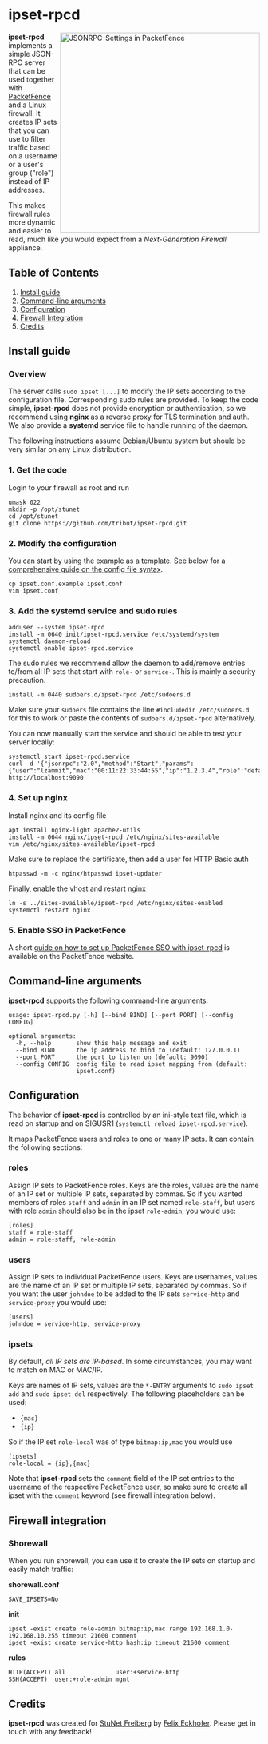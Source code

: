 # ipset-rpcd

[<img alt="JSONRPC-Settings in PacketFence" src="https://github.com/inverse-inc/packetfence/blob/8e46dba6b23606c35c1e04f4ecc23aceb1e66d61/docs/images/doc-jsonrpc-cfg_SSO_pf.png" width="400" align="right">][PacketFence Guide]

**ipset-rpcd** implements a simple JSON-RPC server that can be used together with [PacketFence] and a Linux firewall. It creates IP sets that you can use to filter traffic based on a username or a user's group ("role") instead of IP addresses.

This makes firewall rules more dynamic and easier to read, much like you would expect from a *Next-Generation Firewall* appliance.

## Table of Contents

  1. [Install guide](#install-guide)
  1. [Command-line arguments](#command-line-arguments)
  1. [Configuration](#configuration)
  1. [Firewall Integration](#firewall-integration)
  1. [Credits](#credits)

## Install guide

### Overview

The server calls `sudo ipset [...]` to modify the IP sets according to the configuration file. Corresponding sudo rules are provided.
To keep the code simple, **ipset-rpcd** does not provide encryption or authentication, so we recommend using **nginx** as a reverse proxy for TLS termination and auth.
We also provide a **systemd** service file to handle running of the daemon.

The following instructions assume Debian/Ubuntu system but should be very similar on any Linux distribution.

### 1. Get the code

Login to your firewall as root and run

~~~
umask 022
mkdir -p /opt/stunet
cd /opt/stunet
git clone https://github.com/tribut/ipset-rpcd.git
~~~

### 2. Modify the configuration

You can start by using the example as a template. See below for a [comprehensive guide on the config file syntax](#configuration).

~~~
cp ipset.conf.example ipset.conf
vim ipset.conf
~~~

### 3. Add the systemd service and sudo rules

~~~
adduser --system ipset-rpcd
install -m 0640 init/ipset-rpcd.service /etc/systemd/system
systemctl daemon-reload
systemctl enable ipset-rpcd.service
~~~

The sudo rules we recommend allow the daemon to add/remove entries to/from all IP sets that start with `role-` or `service-`. This is mainly a security precaution.

~~~
install -m 0440 sudoers.d/ipset-rpcd /etc/sudoers.d
~~~

Make sure your `sudoers` file contains the line `#includedir /etc/sudoers.d` for this to work or paste the contents of `sudoers.d/ipset-rpcd` alternatively.

You can now manually start the service and should be able to test your server locally:

~~~
systemctl start ipset-rpcd.service
curl -d '{"jsonrpc":"2.0","method":"Start","params":{"user":"lzammit","mac":"00:11:22:33:44:55","ip":"1.2.3.4","role":"default","timeout":86400},"id":42}' http://localhost:9090
~~~

### 4. Set up nginx

Install nginx and its config file

~~~
apt install nginx-light apache2-utils
install -m 0644 nginx/ipset-rpcd /etc/nginx/sites-available
vim /etc/nginx/sites-available/ipset-rpcd
~~~

Make sure to replace the certificate, then add a user for HTTP Basic auth

~~~
htpasswd -m -c nginx/htpasswd ipset-updater
~~~

Finally, enable the vhost and restart nginx

~~~
ln -s ../sites-available/ipset-rpcd /etc/nginx/sites-enabled
systemctl restart nginx
~~~

### 5. Enable SSO in PacketFence

A short [guide on how to set up PacketFence SSO with ipset-rpcd][PacketFence Guide] is available on the PacketFence website.

## Command-line arguments

**ipset-rpcd** supports the following command-line arguments:

~~~
usage: ipset-rpcd.py [-h] [--bind BIND] [--port PORT] [--config CONFIG]

optional arguments:
  -h, --help       show this help message and exit
  --bind BIND      the ip address to bind to (default: 127.0.0.1)
  --port PORT      the port to listen on (default: 9090)
  --config CONFIG  config file to read ipset mapping from (default:
                   ipset.conf)
~~~

## Configuration

The behavior of **ipset-rpcd** is controlled by an ini-style text file, which is read on startup and on SIGUSR1 (`systemctl reload ipset-rpcd.service`).

It maps PacketFence users and roles to one or many IP sets. It can contain the following sections:

### roles

Assign IP sets to PacketFence roles. Keys are the roles, values are the name of an IP set or multiple IP sets, separated by commas. So if you wanted members of roles `staff` and `admin` in an IP set named `role-staff`, but users with role `admin` should also be in the ipset `role-admin`, you would use:

~~~
[roles]
staff = role-staff
admin = role-staff, role-admin
~~~

### users

Assign IP sets to individual PacketFence users. Keys are usernames, values are the name of an IP set or multiple IP sets, separated by commas. So if you want the user `johndoe` to be added to the
IP sets `service-http` and `service-proxy` you would use:

~~~
[users]
johndoe = service-http, service-proxy
~~~

### ipsets

By default, *all IP sets are IP-based*. In some circumstances, you may want to match on MAC or MAC/IP.

Keys are names of IP sets, values are the `*-ENTRY` arguments to `sudo ipset add` and `sudo ipset del` respectively. The following placeholders can be used:
  * `{mac}`
  * `{ip}`

So if the IP set `role-local` was of type `bitmap:ip,mac` you would use
~~~
[ipsets]
role-local = {ip},{mac}
~~~

Note that **ipset-rpcd** sets the `comment` field of the IP set entries to the username of the respective PacketFence user, so make sure to create all ipset with the `comment` keyword (see firewall integration below).

## Firewall integration

### Shorewall

When you run shorewall, you can use it to create the IP sets on startup and easily match traffic:

**shorewall.conf**
~~~
SAVE_IPSETS=No
~~~

**init**
~~~
ipset -exist create role-admin bitmap:ip,mac range 192.168.1.0-192.168.10.255 timeout 21600 comment
ipset -exist create service-http hash:ip timeout 21600 comment
~~~

**rules**
~~~
HTTP(ACCEPT) all              user:+service-http
SSH(ACCEPT)  user:+role-admin mgnt
~~~

## Credits

**ipset-rpcd** was created for [StuNet Freiberg](https://www.stunet.tu-freiberg.de/) by [Felix Eckhofer](mailto:felix@eckhofer.com). Please get in touch with any feedback!


[PacketFence]: https://www.packetfence.org
[PacketFence Guide]: https://packetfence.org/doc/PacketFence_JSON-RPC_Quick_Install_Guide.html
